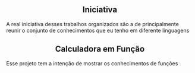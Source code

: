 <h2 align="center"><b>Iniciativa</b></h2>
<p> A real iniciativa desses trabalhos organizados são a de principalmente reunir o conjunto de conhecimentos que eu tenho em diferente linguagens </p>
<h2 align="center" href="Calculadoras/Calculadora_Fun%C3%A7%C3%A3o"><b>Calculadora em Função</b></h2>
<p>Esse projeto tem a intenção de mostrar os conhecimentos de funções</p>
